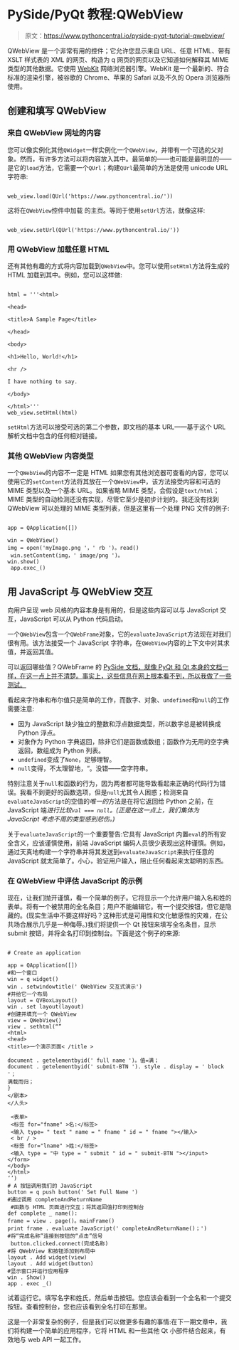 # PySide/PyQt 教程:QWebView

> 原文：<https://www.pythoncentral.io/pyside-pyqt-tutorial-qwebview/>

QWebView 是一个非常有用的控件；它允许您显示来自 URL、任意 HTML、带有 XSLT 样式表的 XML 的网页、构造为 q 网页的网页以及它知道如何解释其 MIME 类型的其他数据。它使用 [WebKit](https://webkit.org/) 网络浏览器引擎。WebKit 是一个最新的、符合标准的渲染引擎，被谷歌的 Chrome、苹果的 Safari 以及不久的 Opera 浏览器所使用。

## 创建和填写 QWebView

### 来自 QWebView 网址的内容

您可以像实例化其他`QWidget`一样实例化一个`QWebView`，并带有一个可选的父对象。然而，有许多方法可以将内容放入其中。最简单的——也可能是最明显的——是它的`load`方法，它需要一个`QUrl`；构建`QUrl`最简单的方法是使用 unicode URL 字符串:

```

web_view.load(QUrl('https://www.pythoncentral.io/'))

```

这将在`QWebView`控件中加载  的主页。等同于使用`setUrl`方法，就像这样:

```

web_view.setUrl(QUrl('https://www.pythoncentral.io/'))

```

### 用 QWebView 加载任意 HTML

还有其他有趣的方式将内容加载到`QWebView`中。您可以使用`setHtml`方法将生成的 HTML 加载到其中。例如，您可以这样做:

```

html = '''<html>

<head>

<title>A Sample Page</title>

</head>

<body>

<h1>Hello, World!</h1>

<hr />

I have nothing to say.

</body>

</html>'''
web_view.setHtml(html) 

```

`setHtml`方法可以接受可选的第二个参数，即文档的基本 URL——基于这个 URL 解析文档中包含的任何相对链接。

### 其他 QWebView 内容类型

一个`QWebView`的内容不一定是 HTML 如果您有其他浏览器可查看的内容，您可以使用它的`setContent`方法将其放在一个`QWebView`中，该方法接受内容和可选的 MIME 类型以及一个基本 URL。如果省略 MIME 类型，会假设是`text/html`；MIME 类型的自动检测还没有实现，尽管它至少是初步计划的。我还没有找到 QWebView 可以处理的 MIME 类型列表，但是这里有一个处理 PNG 文件的例子:

```

app = QApplication([])

win = QWebView()
img = open('myImage.png '，' rb ')。read() 
 win.setContent(img，' image/png ')。
win.show() 
 app.exec_() 

```

## 用 JavaScript 与 QWebView 交互

向用户呈现 web 风格的内容本身是有用的，但是这些内容可以与 JavaScript 交互，JavaScript 可以从 Python 代码启动。

一个`QWebView`包含一个`QWebFrame`对象，它的`evaluateJavaScript`方法现在对我们很有用。该方法接受一个 JavaScript 字符串，在`QWebView`内容的上下文中对其求值，并返回其值。

可以返回哪些值？QWebFrame 的 [PySide 文档，就像 PyQt 和 Qt 本身的文档一样，在这一点上并不清楚。事实上，这些信息在网上根本看不到，所以我做了一些测试。](https://www.pythoncentral.io/pyside-pyqt-tutorial-qwebview/)

看起来字符串和布尔值只是简单的工作，而数字、对象、`undefined`和`null`的工作需要注意:

*   因为 JavaScript 缺少独立的整数和浮点数据类型，所以数字总是被转换成 Python 浮点。
*   对象作为 Python 字典返回，除非它们是函数或数组；函数作为无用的空字典返回，数组成为 Python 列表。
*   `undefined`变成了`None`，足够理智。
*   `null`变得，不太理智地，“。没错——空字符串。

特别注意关于`null`和函数的行为，因为两者都可能导致看起来正确的代码行为错误。我看不到更好的函数选项，但是`null`尤其令人困惑；检测来自`evaluateJavaScript`的空值的*唯一的*方法是在将它返回给 Python 之前，在 JavaScript 端*进行比较`val === null`。(正是在这一点上，我们集体为 JavaScript 考虑不周的类型感到悲伤。)*

关于`evaluateJavaScript`的一个重要警告:它具有 JavaScript 内置`eval`的所有安全含义，应该谨慎使用，前端 JavaScript 编码人员很少表现出这种谨慎。例如，通过天真地构建一个字符串并将其发送到`evaluateJavaScript`来执行任意的 JavaScript 就太简单了。小心，验证用户输入，阻止任何看起来太聪明的东西。

### 在 QWebView 中评估 JavaScript 的示例

现在，让我们抛开谨慎，看一个简单的例子。它将显示一个允许用户输入名和姓的表单。将有一个被禁用的全名条目；用户不能编辑它。有一个提交按钮，但它是隐藏的。(现实生活中不要这样好吗？这种形式是可用性和文化敏感性的灾难，在公共场合展示几乎是一种侮辱。)我们将提供一个 Qt 按钮来填写全名条目，显示 submit 按钮，并将全名打印到控制台。下面是这个例子的来源:

```

# Create an application

app = QApplication([])
#和一个窗口
win = q widget()
win . setwindowtitle(' QWebView 交互式演示')
#并给它一个布局
layout = QVBoxLayout()
win . set layout(layout)
#创建并填充一个 QWebView
view = QWebView()
view . sethtml(“”
<html>
<head>
<title>一个演示页面< /title >

document . getelementbyid(' full name ')。值=满；
document . getelementbyid(' submit-BTN '). style . display = ' block '；
满载而归；
}
</剧本>
</人头>

 <表单> 
 <标签 for="fname" >名:</标签> 
 <输入 type= " text " name = " fname " id = " fname "></输入> 
 < br / > 
 <标签 for="lname" >姓:</标签> 
 <输入 type = "中 type = " submit " id = " submit-BTN "></input>
</form>
</body>
</html>
‘’)
# A 按钮调用我们的 JavaScript
button = q push button(' Set Full Name ')
#通过调用 completeAndReturnName 
 #函数与 HTML 页面进行交互；将其返回值打印到控制台
def complete _ name():
frame = view . page()。mainFrame()
print frame . evaluate JavaScript(' completeAndReturnName()；')
#将“完成名称”连接到按钮的“点击”信号
 button.clicked.connect(完成名称)
#将 QWebView 和按钮添加到布局中
layout . Add widget(view)
layout . Add widget(button)
#显示窗口并运行应用程序
win . Show()
app . exec _()

```

试着运行它。填写名字和姓氏，然后单击按钮。您应该会看到一个全名和一个提交按钮。查看控制台，您也应该看到全名打印在那里。

这是一个非常复杂的例子，但是我们可以做更多有趣的事情:在下一期文章中，我们将构建一个简单的应用程序，它将 HTML 和一些其他 Qt 小部件结合起来，有效地与 web API 一起工作。